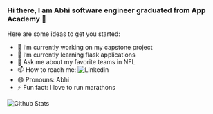 ### Hi there, I am Abhi software engineer graduated from App Academy 👋



Here are some ideas to get you started:

- 🔭 I’m currently working on my capstone project 
- 🌱 I’m currently learning flask applications
- 💬 Ask me about my favorite teams in NFL
- 📫 How to reach me: ![Linkedin](<img src='https://github.com/edent/SuperTinyIcons'/>)
- 😄 Pronouns: Abhi
- ⚡ Fun fact: I love to run marathons


![Github Stats](https://github-readme-stats.vercel.app/api?username=starsabhi)
